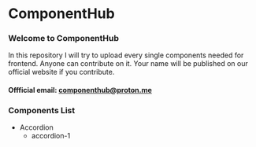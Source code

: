 # ComponentHub
### Welcome to ComponentHub
In this repository I will try to upload every single components needed for frontend.
Anyone can contribute on it. Your name will be published on our official website if you contribute.
#### Offficial email: componenthub@proton.me

### Components List
- Accordion
    - accordion-1